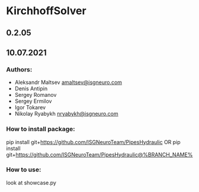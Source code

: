 # KirchhoffSolver #

## 0.2.05 ##
## 10.07.2021 ##
### Authors:
* Aleksandr Maltsev <amaltsev@isgneuro.com>
* Denis Antipin
* Sergey Romanov
* Sergey Ermilov
* Igor Tokarev
* Nikolay Ryabykh <nryabykh@isgneuro.com>

### How to install package:
pip install git+https://github.com/ISGNeuroTeam/PipesHydraulic
OR
pip install git+https://github.com/ISGNeuroTeam/PipesHydraulic@%BRANCH_NAME%

### How to use:
look at showcase.py
